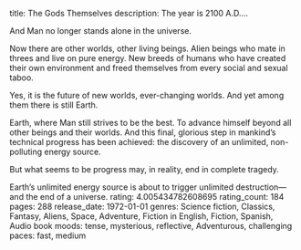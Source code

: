 title: The Gods Themselves
description: The year is 2100 A.D.…

And Man no longer stands alone in the universe.

Now there are other worlds, other living beings. Alien beings who mate in threes and live on pure energy. New breeds of humans who have created their own environment and freed themselves from every social and sexual taboo.

Yes, it is the future of new worlds, ever-changing worlds. And yet among them there is still Earth.

Earth, where Man still strives to be the best. To advance himself beyond all other beings and their worlds. And this final, glorious step in mankind’s technical progress has been achieved: the discovery of an unlimited, non-polluting energy source.

But what seems to be progress may, in reality, end in complete tragedy.

Earth’s unlimited energy source is about to trigger unlimited destruction—and the end of a universe.
rating: 4.005434782608695
rating_count: 184
pages: 288
release_date: 1972-01-01
genres: Science fiction, Classics, Fantasy, Aliens, Space, Adventure, Fiction in English, Fiction, Spanish, Audio book
moods: tense, mysterious, reflective, Adventurous, challenging
paces: fast, medium
